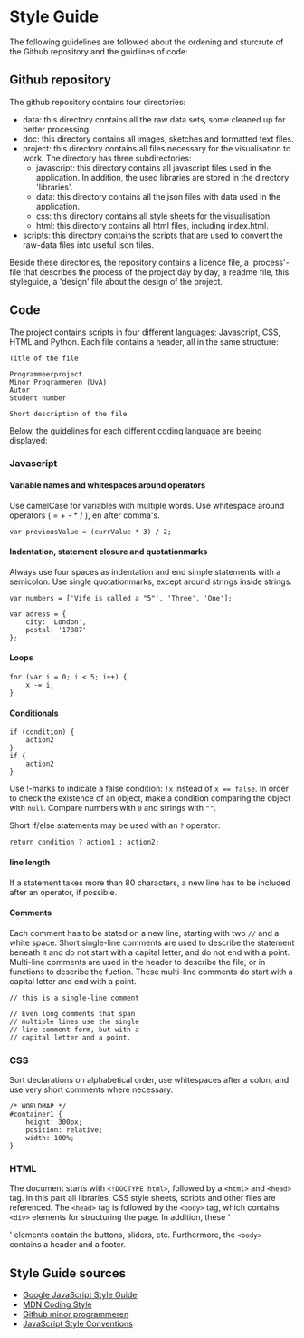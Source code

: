 # Style Guide

The following guidelines are followed about the ordening and sturcrute of the Github repository and the guidlines of code:

## Github repository
The github repository contains four directories:
* data: this directory contains all the raw data sets, some cleaned up for better processing.
* doc: this directory contains all images, sketches and formatted text files.
* project: this directory contains all files necessary for the visualisation to work. The directory has three subdirectories:
  * javascript: this directory contains all javascript files used in the application. In addition, the used libraries are stored in the directory 'libraries'.
  * data: this directory contains all the json files with data used in the application.
  * css: this directory contains all style sheets for the visualisation.
  * html: this directory contains all html files, including index.html.
* scripts: this directory contains the scripts that are used to convert the raw-data files into useful json files.

Beside these directories, the repository contains a licence file, a 'process'-file that describes the process of the project day by day, a readme file, this styleguide, a 'design' file about the design of the project.


## Code
The project contains scripts in four different languages: Javascript, CSS, HTML and Python. Each file contains a header, all in the same structure:

```
Title of the file

Programmeerproject  
Minor Programmeren (UvA)  
Autor  
Student number

Short description of the file
```

Below, the guidelines for each different coding language are beeing displayed:

### Javascript

#### Variable names and whitespaces around operators
Use camelCase for variables with multiple words. Use whitespace around operators ( = + - * / ), en after comma's.

```
var previousValue = (currValue * 3) / 2;
```

#### Indentation, statement closure and quotationmarks
Always use four spaces as indentation and end simple statements with a semicolon. Use single quotationmarks, except around strings inside strings.

```
var numbers = ['Vife is called a "5"', 'Three', 'One'];

var adress = {
    city: 'London',
    postal: '17887'
};
```

#### Loops
```
for (var i = 0; i < 5; i++) {
    x -= i;
}
```

#### Conditionals
```
if (condition) {
    action2
}
if {
    action2
}
```
Use !-marks to indicate a false condition: `!x` instead of `x == false`. In order to check the existence of an object, make a condition comparing the object with `null`. Compare numbers with `0` and strings with `""`. 

Short if/else statements may be used with an `?` operator:

```
return condition ? action1 : action2;
```


#### line length
If a statement takes more than 80 characters, a new line has to be included after an operator, if possible.

#### Comments
Each comment has to be stated on a new line, starting with two `//` and a white space. Short single-line comments are used to describe the statement beneath it and do not start with a capital letter, and do not end with a point. Multi-line comments are used in the header to describe the file, or in functions to describe the fuction. These multi-line comments do start with a capital letter and end with a point.

```
// this is a single-line comment

// Even long comments that span
// multiple lines use the single
// line comment form, but with a
// capital letter and a point.

```

### CSS
Sort declarations on alphabetical order, use whitespaces after a colon, and use very short comments where necessary.
```
/* WORLDMAP */
#container1 {
	height: 300px;
	position: relative;
	width: 100%;
}
```

### HTML
The document starts with `<!DOCTYPE html>`, followed by a `<html>` and `<head>` tag. In this part all libraries, CSS style sheets, scripts and other files are referenced. The `<head>` tag is followed by the `<body>` tag, which contains `<div>` elements for structuring the page. In addition, these '<div>' elements contain the buttons, sliders, etc. Furthermore, the `<body>` contains a header and a footer.
 

## Style Guide sources
- [Google JavaScript Style Guide](https://google.github.io/styleguide/javascriptguide.xml)
- [MDN Coding Style](https://developer.mozilla.org/en-US/docs/JavaScript_Tips)
- [Github minor programmeren](https://project.mprog.nl/reference/github)
- [JavaScript Style Conventions](http://www.w3schools.com/js/js_conventions.asp)

